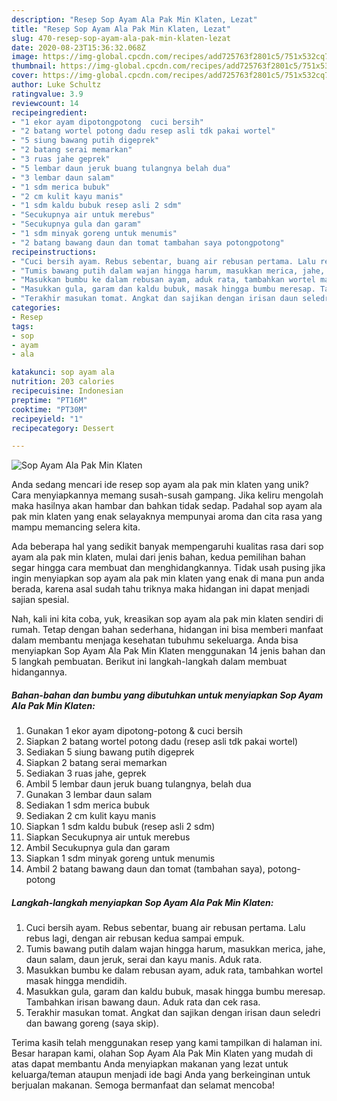 ```yaml
---
description: "Resep Sop Ayam Ala Pak Min Klaten, Lezat"
title: "Resep Sop Ayam Ala Pak Min Klaten, Lezat"
slug: 470-resep-sop-ayam-ala-pak-min-klaten-lezat
date: 2020-08-23T15:36:32.068Z
image: https://img-global.cpcdn.com/recipes/add725763f2801c5/751x532cq70/sop-ayam-ala-pak-min-klaten-foto-resep-utama.jpg
thumbnail: https://img-global.cpcdn.com/recipes/add725763f2801c5/751x532cq70/sop-ayam-ala-pak-min-klaten-foto-resep-utama.jpg
cover: https://img-global.cpcdn.com/recipes/add725763f2801c5/751x532cq70/sop-ayam-ala-pak-min-klaten-foto-resep-utama.jpg
author: Luke Schultz
ratingvalue: 3.9
reviewcount: 14
recipeingredient:
- "1 ekor ayam dipotongpotong  cuci bersih"
- "2 batang wortel potong dadu resep asli tdk pakai wortel"
- "5 siung bawang putih digeprek"
- "2 batang serai memarkan"
- "3 ruas jahe geprek"
- "5 lembar daun jeruk buang tulangnya belah dua"
- "3 lembar daun salam"
- "1 sdm merica bubuk"
- "2 cm kulit kayu manis"
- "1 sdm kaldu bubuk resep asli 2 sdm"
- "Secukupnya air untuk merebus"
- "Secukupnya gula dan garam"
- "1 sdm minyak goreng untuk menumis"
- "2 batang bawang daun dan tomat tambahan saya potongpotong"
recipeinstructions:
- "Cuci bersih ayam. Rebus sebentar, buang air rebusan pertama. Lalu rebus lagi, dengan air rebusan kedua sampai empuk."
- "Tumis bawang putih dalam wajan hingga harum, masukkan merica, jahe, daun salam, daun jeruk, serai dan kayu manis. Aduk rata."
- "Masukkan bumbu ke dalam rebusan ayam, aduk rata, tambahkan wortel masak hingga mendidih."
- "Masukkan gula, garam dan kaldu bubuk, masak hingga bumbu meresap. Tambahkan irisan bawang daun. Aduk rata dan cek rasa."
- "Terakhir masukan tomat. Angkat dan sajikan dengan irisan daun seledri dan bawang goreng (saya skip)."
categories:
- Resep
tags:
- sop
- ayam
- ala

katakunci: sop ayam ala 
nutrition: 203 calories
recipecuisine: Indonesian
preptime: "PT16M"
cooktime: "PT30M"
recipeyield: "1"
recipecategory: Dessert

---
```



![Sop Ayam Ala Pak Min Klaten](https://img-global.cpcdn.com/recipes/add725763f2801c5/751x532cq70/sop-ayam-ala-pak-min-klaten-foto-resep-utama.jpg)

Anda sedang mencari ide resep sop ayam ala pak min klaten yang unik? Cara menyiapkannya memang susah-susah gampang. Jika keliru mengolah maka hasilnya akan hambar dan bahkan tidak sedap. Padahal sop ayam ala pak min klaten yang enak selayaknya mempunyai aroma dan cita rasa yang mampu memancing selera kita.



Ada beberapa hal yang sedikit banyak mempengaruhi kualitas rasa dari sop ayam ala pak min klaten, mulai dari jenis bahan, kedua pemilihan bahan segar hingga cara membuat dan menghidangkannya. Tidak usah pusing jika ingin menyiapkan sop ayam ala pak min klaten yang enak di mana pun anda berada, karena asal sudah tahu triknya maka hidangan ini dapat menjadi sajian spesial.


Nah, kali ini kita coba, yuk, kreasikan sop ayam ala pak min klaten sendiri di rumah. Tetap dengan bahan sederhana, hidangan ini bisa memberi manfaat dalam membantu menjaga kesehatan tubuhmu sekeluarga. Anda bisa menyiapkan Sop Ayam Ala Pak Min Klaten menggunakan 14 jenis bahan dan 5 langkah pembuatan. Berikut ini langkah-langkah dalam membuat hidangannya.

<!--inarticleads1-->

##### Bahan-bahan dan bumbu yang dibutuhkan untuk menyiapkan Sop Ayam Ala Pak Min Klaten:

1. Gunakan 1 ekor ayam dipotong-potong &amp; cuci bersih
1. Siapkan 2 batang wortel potong dadu (resep asli tdk pakai wortel)
1. Sediakan 5 siung bawang putih digeprek
1. Siapkan 2 batang serai memarkan
1. Sediakan 3 ruas jahe, geprek
1. Ambil 5 lembar daun jeruk buang tulangnya, belah dua
1. Gunakan 3 lembar daun salam
1. Sediakan 1 sdm merica bubuk
1. Sediakan 2 cm kulit kayu manis
1. Siapkan 1 sdm kaldu bubuk (resep asli 2 sdm)
1. Siapkan Secukupnya air untuk merebus
1. Ambil Secukupnya gula dan garam
1. Siapkan 1 sdm minyak goreng untuk menumis
1. Ambil 2 batang bawang daun dan tomat (tambahan saya), potong-potong




<!--inarticleads2-->

##### Langkah-langkah menyiapkan Sop Ayam Ala Pak Min Klaten:

1. Cuci bersih ayam. Rebus sebentar, buang air rebusan pertama. Lalu rebus lagi, dengan air rebusan kedua sampai empuk.
1. Tumis bawang putih dalam wajan hingga harum, masukkan merica, jahe, daun salam, daun jeruk, serai dan kayu manis. Aduk rata.
1. Masukkan bumbu ke dalam rebusan ayam, aduk rata, tambahkan wortel masak hingga mendidih.
1. Masukkan gula, garam dan kaldu bubuk, masak hingga bumbu meresap. Tambahkan irisan bawang daun. Aduk rata dan cek rasa.
1. Terakhir masukan tomat. Angkat dan sajikan dengan irisan daun seledri dan bawang goreng (saya skip).




Terima kasih telah menggunakan resep yang kami tampilkan di halaman ini. Besar harapan kami, olahan Sop Ayam Ala Pak Min Klaten yang mudah di atas dapat membantu Anda menyiapkan makanan yang lezat untuk keluarga/teman ataupun menjadi ide bagi Anda yang berkeinginan untuk berjualan makanan. Semoga bermanfaat dan selamat mencoba!
